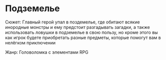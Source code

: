 # Подземелье

Сюжет: Главный герой упал в поздемелье, где обитают всякие инородные монстры и ему предстоит разгадывать загадки, а также использовать ловушки в подземелье в свою пользу, но кроме этого вы как игрок будете приобретать разные предметы, которые помогут вам в нелёгком приключении 

Жанр: Головоломка с элементами RPG
